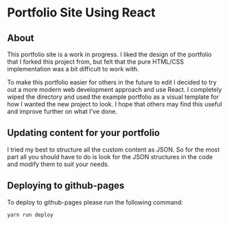 # Portfolio Site Using React

## About
This portfolio site is a work in progress.  I liked the design of the portfolio that I forked this project from, 
but felt that the pure HTML/CSS implementation was a bit difficult to work with.

To make this portfolio easier for others in the future to edit I decided to try out a more modern web development
approach and use React.  I completely wiped the directory and used the example portfolio as a visual template for how
I wanted the new project to look.  I hope that others may find this useful and improve further on what I've done.

## Updating content for your portfolio
I tried my best to structure all the custom content as JSON.  So for the most part all you should have to do is look 
for the JSON structures in the code and modify them to suit your needs.

## Deploying to github-pages
To deploy to github-pages please run the following command:
```
yarn run deploy
```